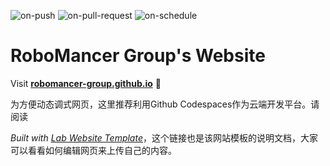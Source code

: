 
  ![on-push](../../actions/workflows/on-push.yaml/badge.svg)
  ![on-pull-request](../../actions/workflows/on-pull-request.yaml/badge.svg)
  ![on-schedule](../../actions/workflows/on-schedule.yaml/badge.svg)

  # RoboMancer Group's Website

  Visit **[robomancer-group.github.io](https://robomancer-group.github.io)** 🚀

  为方便动态调式网页，这里推荐利用Github Codespaces作为云端开发平台。请阅读

  _Built with [Lab Website Template](https://greene-lab.gitbook.io/lab-website-template-docs)_，这个链接也是该网站模板的说明文档，大家可以看看如何编辑网页来上传自己的内容。
